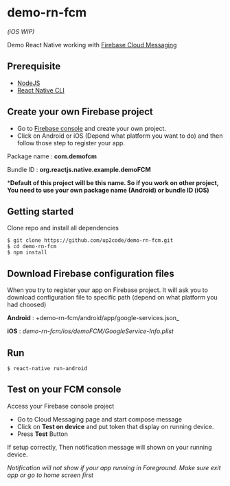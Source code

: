 # demo-rn-fcm 
*(iOS WIP)*

Demo React Native working with [Firebase Cloud Messaging](https://firebase.google.com/docs/cloud-messaging/) 

## Prerequisite

- [NodeJS](https://nodejs.org/en/)
- [React Native CLI](https://facebook.github.io/react-native/)


## Create your own Firebase project

- Go to [Firebase console](https://console.firebase.google.com) and create your own project.
- Click on Android or iOS (Depend what platform you want to do) and then follow those step to register your app.

Package name : **com.demofcm**

Bundle ID : **org.reactjs.native.example.demoFCM**

***Default of this project will be this name. So if you work on other project, You need to use your own package name (Android) or bundle ID (iOS)** 

## Getting started

Clone repo and install all dependencies

```
$ git clone https://github.com/up2code/demo-rn-fcm.git
$ cd demo-rn-fcm
$ npm install
```

## Download Firebase configuration files

When you try to register your app on Firebase project. It will ask you to download configuration file to specific path (depend on what platform you had choosed)

**Android** : +demo-rn-fcm/android/app/google-services.json_

**iOS** : _demo-rn-fcm/ios/demoFCM/GoogleService-Info.plist_

## Run

```
$ react-native run-android
```


## Test on your FCM console

Access your Firebase console project

- Go to Cloud Messaging page and start compose message
- Click on **Test on device** and put token that display on running device.
- Press **Test** Button

If setup correctly, Then notification message will shown on your running device.

_Notification will not show if your app running in Foreground. Make sure exit app or go to home screen first_